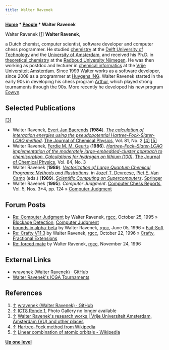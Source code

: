 ```yaml
---
title: Walter Ravenek
---
```

**[Home](Home "Home") \* [People](People "People") \* Walter Ravenek**



 [](https://github.com/wravenek) Walter Ravenek <a id="cite-note-1" href="#cite-ref-1">[1]</a> 
**Walter Ravenek**,  

a Dutch chemist, computer scientist, software developer and computer chess programmer. He studied [chemistry](https://en.wikipedia.org/wiki/Chemistry) at the [Delft University of Technology](Delft_University_of_Technology "Delft University of Technology") and the [University of Amsterdam](https://en.wikipedia.org/wiki/University_of_Amsterdam), and received his Ph.D. in [theoretical chemistry](https://en.wikipedia.org/wiki/Theoretical_chemistry) at the [Radboud University Nijmegen](https://en.wikipedia.org/wiki/Radboud_University_Nijmegen). He was then working as postdoc and lecturer in [chemical informatics](https://en.wikipedia.org/wiki/Cheminformatics) at the [Vrije Universiteit Amsterdam](https://en.wikipedia.org/wiki/Vrije_Universiteit). 
Since 1999 Walter works as a software developer, since 2008 as a programmer at [Huygens ING](https://en.wikipedia.org/wiki/Huygens_Institute_for_the_History_of_the_Netherlands). 
Walter Ravenek started in the early 90s in developing his chess program [Arthur](Arthur "Arthur"), which played strong tournaments through the 90s. More recently he developed his new program [Eowyn](Eowyn "Eowyn"). 



## Selected Publications


<a id="cite-note-3" href="#cite-ref-3">[3]</a>



* Walter Ravenek, [Evert Jan Baerends](https://en.wikipedia.org/wiki/Evert_Jan_Baerends) (**1984**). *[The calculation of interaction energies using the pseudopotential Hartree-Fock-Slater-LCAO method](https://aip.scitation.org/doi/10.1063/1.447722)*. [The Journal of Chemical Physics](https://en.wikipedia.org/wiki/The_Journal_of_Chemical_Physics), Vol. 81, No. 2 <a id="cite-note-4" href="#cite-ref-4">[4]</a> <a id="cite-note-5" href="#cite-ref-5">[5]</a>
* Walter Ravenek, [Ferdie M. M. Geurts](https://aip.scitation.org/author/Geurts%2C+Ferdie+M+M) (**1986**). *[Hartree–Fock–Slater-LCAO implementation of the moderately large-embedded-cluster approach to chemisorption. Calculations for hydrogen on lithium (100)](https://aip.scitation.org/doi/10.1063/1.450455)*. [The Journal of Chemical Physics](https://en.wikipedia.org/wiki/The_Journal_of_Chemical_Physics), Vol. 84, No. 3
* Walter Ravenek (**1989**). *[Vectorization of Large Quantum Chemical Programs: Methods and Illustrations](https://link.springer.com/chapter/10.1007%2F978-1-4613-0819-5_10)*. in [Jozef T. Devreese](https://en.wikipedia.org/wiki/Jozef_T._Devreese), [Piet E. Van Camp](http://worldcat.org/identities/lccn-n82094354/) (eds.) (**1989**). *[Scientific Computing on Supercomputers](https://link.springer.com/book/10.1007/978-1-4613-0819-5)*. [Springer](https://en.wikipedia.org/wiki/Springer_Publishing)
* Walter Ravenek (**1995**). *Computer Judgment*. [Computer Chess Reports](Computer_Chess_Reports "Computer Chess Reports"), Vol. 5, Nos. 3+4, pp. 124 » [Computer Judgment](Arthur#Computer_Judgment "Arthur")


## Forum Posts


* [Re: Computer Judgment](https://groups.google.com/d/msg/rec.games.chess.computer/DIrf0yWFh-c/hwz26K3gqHAJ) by Walter Ravenek, [rgcc](Computer_Chess_Forums "Computer Chess Forums"), October 25, 1995 » [Blockage Detection](Blockage_Detection "Blockage Detection"), [Computer Judgment](Arthur#Computer_Judgment "Arthur")
* [bounds in alpha-beta](https://groups.google.com/d/msg/rec.games.chess.computer/xkepvuKHYUc/vI9AK1G2KkwJ) by Walter Ravenek, [rgcc](Computer_Chess_Forums "Computer Chess Forums"), June 05, 1996 » [Fail-Soft](Fail-Soft "Fail-Soft")
* [Re: Crafty V11.3](https://groups.google.com/d/msg/rec.games.chess.computer/tcjwWnFhXt4/TIvpjCgSWA8J) by Walter Ravenek, [rgcc](Computer_Chess_Forums "Computer Chess Forums"), October 22, 1996 » [Crafty](Crafty "Crafty"), [Fractional Extensions](Extensions#FractionalExtensions "Extensions")
* [Re: forced mate](https://groups.google.com/d/msg/rec.games.chess.computer/goedlD5LHeE/8nmKrON2R3gJ) by Walter Ravenek, [rgcc](Computer_Chess_Forums "Computer Chess Forums"), November 24, 1996


## External Links


* [wravenek (Walter Ravenek) · GitHub](https://github.com/wravenek)
* [Walter Ravenek's ICGA Tournaments](https://www.game-ai-forum.org/icga-tournaments/person.php?id=13)


## References


1. <a id="cite-ref-1" href="#cite-note-1">↑</a> [wravenek (Walter Ravenek) · GitHub](https://github.com/wravenek)
2. <a id="cite-ref-2" href="#cite-note-2">↑</a> [ICT8 Ronde 1](https://www.csvn.nl/index.php/nieuws/18-vereniging/292-ronde-1), Photo Gallery no longer available
3. <a id="cite-ref-3" href="#cite-note-3">↑</a> [Walter Ravenek's research works | Vrije Universiteit Amsterdam, Amsterdam (VU) and other places](https://www.researchgate.net/scientific-contributions/84254315_Walter_Ravenek)
4. <a id="cite-ref-4" href="#cite-note-4">↑</a> [Hartree–Fock method from Wikipedia](https://en.wikipedia.org/wiki/Hartree%E2%80%93Fock_method)
5. <a id="cite-ref-5" href="#cite-note-5">↑</a> [Linear combination of atomic orbitals - Wikipedia](https://en.wikipedia.org/wiki/Linear_combination_of_atomic_orbitals)

**[Up one level](People "People")**







 
